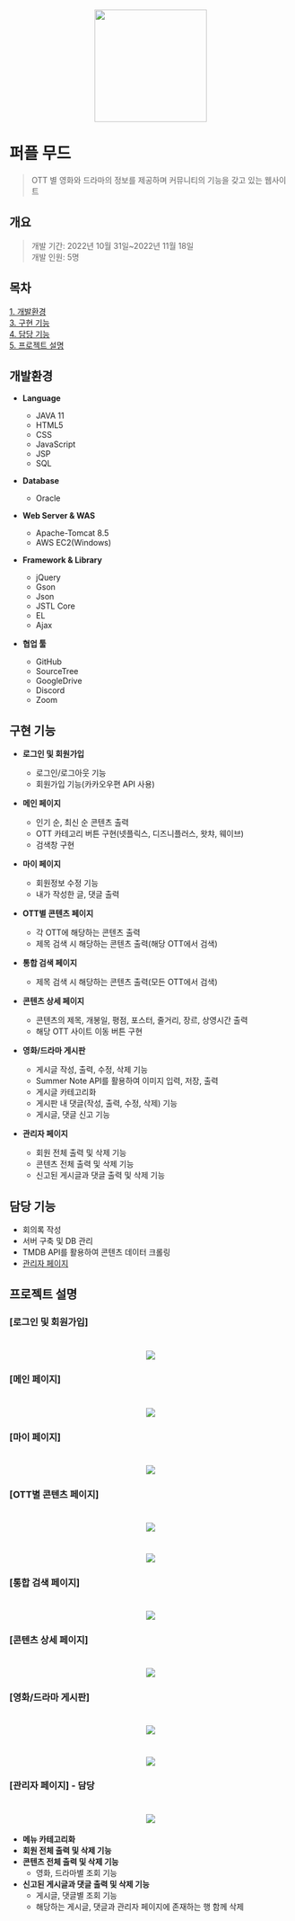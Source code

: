 # <div align=center><img src="https://user-images.githubusercontent.com/104720372/232249793-c01b8d9a-70cb-40e6-bf7f-587b9d812a93.jpg" width="200" height=""></div><br>퍼플 무드
> OTT 별 영화와 드라마의 정보를 제공하며 커뮤니티의 기능을 갖고 있는 웹사이트

## 개요
> 개발 기간: 2022년 10월 31일~2022년 11월 18일<br>
개발 인원: 5명

## 목차

[1. 개발환경](#개발환경)   
[3. 구현 기능](#구현-기능)   
[4. 담당 기능](#담당-기능)   
[5. 프로젝트 설명](#프로젝트-설명)

## 개발환경

+ **Language**
  + JAVA 11
  + HTML5
  + CSS
  + JavaScript
  + JSP
  + SQL

+ **Database**
  + Oracle

+ **Web Server & WAS**
  + Apache-Tomcat 8.5
  + AWS EC2(Windows)

+ **Framework & Library**
  + jQuery
  + Gson
  + Json
  + JSTL Core
  + EL
  + Ajax

+ **협업 툴**
  + GitHub
  + SourceTree
  + GoogleDrive
  + Discord
  + Zoom
  
## 구현 기능

+ **로그인 및 회원가입**
  + 로그인/로그아웃 기능
  + 회원가입 기능(카카오우편 API 사용)

+ **메인 페이지** 
  + 인기 순, 최신 순 콘텐츠 출력 
  + OTT 카테고리 버튼 구현(넷플릭스, 디즈니플러스, 왓챠, 웨이브)
  + 검색창 구현

+ **마이 페이지**
  + 회원정보 수정 기능
  + 내가 작성한 글, 댓글 출력

+ **OTT별 콘텐츠 페이지**
  + 각 OTT에 해당하는 콘텐츠 출력
  + 제목 검색 시 해당하는 콘텐츠 출력(해당 OTT에서 검색)

+ **통합 검색 페이지**
  + 제목 검색 시 해당하는 콘텐츠 출력(모든 OTT에서 검색)

+ **콘텐츠 상세 페이지**
  + 콘텐츠의 제목, 개봉일, 평점, 포스터, 줄거리, 장르, 상영시간 출력
  + 해당 OTT 사이트 이동 버튼 구현

+ **영화/드라마 게시판**
  + 게시글 작성, 출력, 수정, 삭제 기능
  + Summer Note API를 활용하여 이미지 입력, 저장, 출력
  + 게시글 카테고리화
  + 게시판 내 댓글(작성, 출력, 수정, 삭제) 기능
  + 게시글, 댓글 신고 기능
  
+ **관리자 페이지**
  + 회원 전체 출력 및 삭제 기능
  + 콘텐츠 전체 출력 및 삭제 기능
  + 신고된 게시글과 댓글 출력 및 삭제 기능


## 담당 기능
+ 회의록 작성
+ 서버 구축 및 DB 관리
+ TMDB API를 활용하여 콘텐츠 데이터 크롤링
+ [관리자 페이지](#관리자-페이지---담당)


## 프로젝트 설명

### [로그인 및 회원가입]
# <div align=center><img src="https://user-images.githubusercontent.com/104720372/232251978-75993a40-09b4-47a9-876e-19c25599ca37.png" width="" height=""></div>

### [메인 페이지]
# <div align=center><img src="https://user-images.githubusercontent.com/104720372/232252074-e98ee0e7-b5c7-4ffa-822a-9b21e459727e.gif" width="" height=""></div>

### [마이 페이지]
# <div align=center><img src="https://user-images.githubusercontent.com/104720372/232701813-560213fc-7937-4a70-889d-7be3b8c10028.gif" width="" height=""></div>

### [OTT별 콘텐츠 페이지] 
# <div align=center><img src="https://user-images.githubusercontent.com/104720372/232252297-2be05a12-90cb-4efd-b94f-f4cd0ba56c95.png" width="" height=""></div>
# <div align=center><img src="https://user-images.githubusercontent.com/104720372/232252308-42b2db66-4a92-4261-b05d-97f6c77e5afb.png" width="" height=""></div>

### [통합 검색 페이지]
# <div align=center><img src="https://user-images.githubusercontent.com/104720372/232253093-7d12f94f-791a-4353-bb99-543136786e3f.gif" width="" height=""></div>

### [콘텐츠 상세 페이지] 
# <div align=center><img src="https://user-images.githubusercontent.com/104720372/232253063-6445a310-5f2f-4ebb-8656-925a69db736d.png" width="" height=""></div>

### [영화/드라마 게시판] 
# <div align=center><img src="https://user-images.githubusercontent.com/104720372/232700971-4de08621-ed60-4ad7-8886-8154b55f85e3.png" width="" height=""></div>
# <div align=center><img src="https://user-images.githubusercontent.com/104720372/232702409-325d119f-643d-4961-ae83-0a00514ddc69.gif" width="" height=""></div>

### [관리자 페이지] - 담당
# <div align=center><img src="https://user-images.githubusercontent.com/104720372/232703610-a8480f4f-693f-4593-87a9-309435a1baa2.gif" width="" height=""></div>

+ **메뉴 카테고리화**
+ **회원 전체 출력 및 삭제 기능**
+ **콘텐츠 전체 출력 및 삭제 기능**
  + 영화, 드라마별 조회 기능
+ **신고된 게시글과 댓글 출력 및 삭제 기능**
  + 게시글, 댓글별 조회 기능
  + 해당하는 게시글, 댓글과 관리자 페이지에 존재하는 행 함께 삭제
